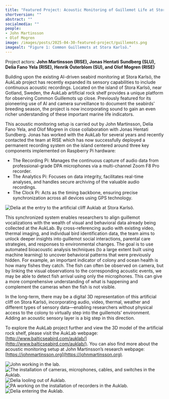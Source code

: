 ```yaml
---
title: "Featured Project: Acoustic Monitoring of Guillemot Life at Stora Karlsö"
shortversion: ""
abstract: ""
socialmedia: ""
people:
- John Martinsson
- Olof Mogren
image: /images/posts/2025-04-30-featured-project/guillemots.png
imagealt: "Figure 1: Common Guillemots at Stora Karlsö."
---
```


Project actors: **John Martinsson (RISE), Jonas Hentati Sundberg (SLU), Delia Fano Yela (RISE), Henrik Österblom (SU), and Olof Mogren (RISE)**

Building upon the existing AI-driven seabird monitoring at Stora Karlsö, the AukLab project has recently expanded its sensory capabilities to include continuous acoustic recordings. Located on the island of Stora Karlsö, near Gotland, Sweden, the AukLab artificial rock shelf provides a unique platform for observing Common Guillemots up close. Previously featured for its pioneering use of AI and camera surveillance to document the seabirds' breeding season, the project is now incorporating sound to gain an even richer understanding of these important marine life indicators.

This acoustic monitoring setup is carried out by John Martinsson, Delia Fano Yela, and Olof Mogren in close collaboration with Jonas Hentati Sundberg. Jonas has worked with the AukLab for several years and recently contacted the team at RISE which has now successfully deployed a permanent recording system on the island centered around three key components implemented on Raspberry Pi hardware:

* The Recording Pi: Manages the continuous capture of audio data from professional-grade DPA microphones via a multi-channel Zoom F8 Pro recorder.
* The Analytics Pi: Focuses on data integrity, facilitates real-time analyses, and handles secure archiving of the valuable audio recordings.
* The Clock Pi: Acts as the timing backbone, ensuring precise synchronization across all devices using GPS technology.

![Delia at the entry to the artificial cliff Auklab at Stora Karlsö.](/images/posts/2025-04-30-featured-project/delia-going-in.png)


This synchronized system enables researchers to align guillemot vocalizations with the wealth of visual and behavioral data already being collected at the AukLab. By cross-referencing audio with existing video, thermal imaging, and individual bird identification data, the team aims to unlock deeper insights into guillemot social interactions, parental care strategies, and responses to environmental changes. The goal is to use automated bioacoustic analysis techniques (to a large extent built using machine learning) to uncover behavioral patterns that were previously hidden. For example, an important indicator of colony and ocean health is how many fishes they catch. The fish can often be observed on camera, but by linking the visual observations to the corresponding acoustic events, we may be able to detect fish arrival using only the microphones. This can give a more comprehensive understanding of what is happening and complement the cameras when the fish is not visible.

In the long-term, there may be a digital 3D representation of this artificial cliff on Stora Karlsö, incorporating audio, video, thermal, weather and different types of sensory data—enabling researchers without physical access to the colony to virtually step into the guillemots’ environment. Adding an acoustic sensory layer is a big step in this direction.

To explore the AukLab project further and view the 3D model of the artificial rock shelf, please visit the AukLab webpage: [http://www.balticseabird.com/auklab/](http://www.balticseabird.com/auklab/). You can also find more about the acoustic monitoring setup at John Martinsson’s research webpage: [https://johnmartinsson.org](https://johnmartinsson.org).

![John working in the lab.](/images/posts/2025-04-30-featured-project/john-working.png)
![The installation of cameras, microphones, cables, and switches in the Auklab.](/images/posts/2025-04-30-featured-project/cables.png)
![Delia looling out of Auklab.](/images/posts/2025-04-30-featured-project/delia-looking-out.png)
![PA working on the installation of recorders in the Auklab.](/images/posts/2025-04-30-featured-project/pa-installing.png)
![Delia entering the Auklab.](/images/posts/2025-04-30-featured-project/delia-going-in.png)

